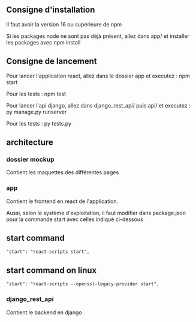 ## Consigne d'installation

Il faut avoir la version 16 ou supérieure de npm

Si les packages node ne sont pas déjà présent, allez dans app/ et installer les packages avec
	npm install

## Consigne de lancement

Pour lancer l'application react, allez dans le dossier app et executez : npm start

Pour les tests : npm test


Pour lancer l'api django, allez dans django_rest_api/ puis api/ et executez : py manage.py runserver

Pour les tests : py tests.py


## architecture

### dossier mockup

Contient les maquettes des différentes pages

### app

Contient le frontend en react de l'application.

Aussi, selon le système d'exploitation, il faut modifier dans package.json pour la commande start avec celles indiqué ci-dessous

## start command
    "start": "react-scripts start",

## start command on linux
    "start": "react-scripts --openssl-legacy-provider start",

### django_rest_api

Contient le backend en django